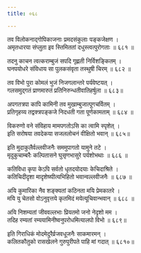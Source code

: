 ```yaml
---
title: ०६८

---
```

<div class="audioEmbed"  caption="सीतालक्ष्मी-वाचनम्" src="https://sanskritdocuments.org/sites/completenarayaneeyam/SoundFiles/068/068_01.mp3"></div>


तव विलोकनाद्गोपिकाजनाः प्रमदसंकुलाः पङ्कजेक्षण ।  
अमृतधारया संप्लुता इव स्तिमिततां दधुस्त्वत्पुरोगताः ॥ ६८१ ॥

<div class="audioEmbed"  caption="सीतालक्ष्मी-वाचनम्" src="https://sanskritdocuments.org/sites/completenarayaneeyam/SoundFiles/068/068_02.mp3"></div>


तदनु काचन त्वत्कराम्बुजं सपदि गृह्णती निर्विशङ्कितम् ।  
घनपयोधरे संविधाय सा पुलकसंवृता तस्थुषी चिरम् ॥ ६८२ ॥

<div class="audioEmbed"  caption="सीतालक्ष्मी-वाचनम्" src="https://sanskritdocuments.org/sites/completenarayaneeyam/SoundFiles/068/068_03.mp3"></div>


तव विभो पुरा कोमलं भुजं निजगलान्तरे पर्यवेष्टयत् ।  
गलसमुद्गतं प्राणमारुतं प्रतिनिरुन्धतीवातिहर्षुला ॥ ६८३॥

<div class="audioEmbed"  caption="सीतालक्ष्मी-वाचनम्" src="https://sanskritdocuments.org/sites/completenarayaneeyam/SoundFiles/068/068_04.mp3"></div>


अपगतत्रपा कापि कामिनी तव मुखाम्बुजात्पूगचर्वितम् ।  
प्रतिगृहय्य तद्वक्त्रपङ्कजे निदधती गता पूर्णकामताम् ॥ ६८४ ॥

<div class="audioEmbed"  caption="सीतालक्ष्मी-वाचनम्" src="https://sanskritdocuments.org/sites/completenarayaneeyam/SoundFiles/068/068_05.mp3"></div>


विकरुणो वने संविहाय मामपगतोऽसि का त्वामि स्पृशेत् ।  
इति सरोषया तवदेकया सजललोचनं वीक्षितो भवान् ॥ ६८५॥

<div class="audioEmbed"  caption="सीतालक्ष्मी-वाचनम्" src="https://sanskritdocuments.org/sites/completenarayaneeyam/SoundFiles/068/068_06.mp3"></div>


इति मुदाकुलैर्वल्लवीजनैः सममुपागतो यामुने तटे ।  
मृदुकुचाम्बरैः कल्पितासने घुसृणभासुरे पर्यशोभथाः ॥ ६८६ ॥

<div class="audioEmbed"  caption="सीतालक्ष्मी-वाचनम्" src="https://sanskritdocuments.org/sites/completenarayaneeyam/SoundFiles/068/068_07.mp3"></div>


कतिविधा कृपा केऽपि सर्वतो धृतदयोदयाः केचिदाश्रिते ।  
कतिचिदीदृशा मादृशेष्व्पीत्यभिहितो भवान्वल्लवीजनैः ॥ ६८७ ॥

<div class="audioEmbed"  caption="सीतालक्ष्मी-वाचनम्" src="https://sanskritdocuments.org/sites/completenarayaneeyam/SoundFiles/068/068_08.mp3"></div>


अयि कुमारिका नैव शङ्क्यतां कठिनता मयि प्रेमकातरे ।  
मयि यु चेतसो वोऽनुवृत्तये कृतमिदं मयेत्यूचिवान्भवान् ॥ ६८८ ॥

<div class="audioEmbed"  caption="सीतालक्ष्मी-वाचनम्" src="https://sanskritdocuments.org/sites/completenarayaneeyam/SoundFiles/068/068_09.mp3"></div>


अयि निशम्यतां जीववल्लभाः प्रियतमो जनो नेदृशो मम ।  
तदिह रम्यतां रम्ययामिनीष्वनुपरोधमित्यालपो विभो ॥ ६८९॥

<div class="audioEmbed"  caption="सीतालक्ष्मी-वाचनम्" src="https://sanskritdocuments.org/sites/completenarayaneeyam/SoundFiles/068/068_10.mp3"></div>


इति गिराधिकं मोदमेदुरैर्व्रजवधूजनैः साकमारमन् ।  
कलितकौतुको रासखेलने गुरुपुरीपते पाहि मां गदात् ॥ ६८१०॥